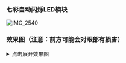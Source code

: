 ### 七彩自动闪烁LED模块

![IMG_2540](https://cdn.jsdelivr.net/gh/loyio/oss@main/blogs/2022/01/khUaXlIMG_2540.jpg)



### 效果图（注意：前方可能会对眼部有损害）

<details>
  <summary>点击展开效果图</summary>
  <img src="https://cdn.jsdelivr.net/gh/loyio/oss@main/blogs/2022/01/0aRI4kIMB_jT8OEq.GIF" />
</details>